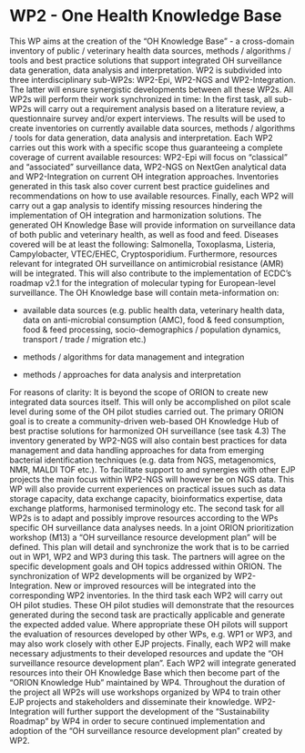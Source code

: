 # WP2 - One Health Knowledge Base

This WP aims at the creation of the “OH Knowledge Base” - a cross-domain inventory of public / veterinary health data sources, methods / algorithms / tools and best practice solutions that support integrated OH surveillance data generation, data analysis and interpretation. 
WP2 is subdivided into three interdisciplinary sub-WP2s: WP2-Epi, WP2-NGS and WP2-Integration. The latter will ensure synergistic developments between all these WP2s. All WP2s will perform their work synchronized in time:
In the first task, all sub-WP2s will carry out a requirement analysis based on a literature review, a questionnaire survey and/or expert interviews. The results will be used to create inventories on currently available data sources, methods / algorithms / tools for data generation, data analysis and interpretation. Each WP2 carries out this work with a specific scope thus guaranteeing a complete coverage of current available resources: WP2-Epi will focus on “classical” and “associated” surveillance data, WP2-NGS on NextGen analytical data and WP2-Integration on current OH integration approaches. Inventories generated in this task also cover current best practice guidelines and recommendations on how to use available resources. Finally, each WP2 will carry out a gap analysis to identify missing resources hindering the implementation of OH integration and harmonization solutions. 
The generated OH Knowledge Base will provide information on surveillance data of both public and veterinary health, as well as food and feed. Diseases covered will be at least the following:  Salmonella, Toxoplasma, Listeria, Campylobacter, VTEC/EHEC, Cryptosporidium. Furthermore, resources relevant for integrated OH surveillance on antimicrobial resistance (AMR) will be integrated.  This will also contribute to the implementation of ECDC’s roadmap v2.1 for the integration of molecular typing for European-level surveillance.
The OH Knowledge base will contain meta-information on:

* available data sources (e.g. public health data, veterinary health data, data on anti-microbial consumption (AMC), food & feed consumption, food & feed processing, socio-demographics / population dynamics, transport / trade / migration etc.) 

* methods / algorithms for data management and integration 

* methods / approaches for data analysis and interpretation 

For reasons of clarity: It is beyond the scope of ORION to create new integrated data sources itself. This will only be accomplished on pilot scale level during some of the OH pilot studies carried out. The primary ORION goal is to create a community-driven web-based OH Knowledge Hub of best practise solutions for harmonized OH surveillance (see task 4.3)
The inventory generated by WP2-NGS will also contain best practices for data management and data handling approaches for data from emerging bacterial identification techniques (e.g. data from NGS, metagenomics, NMR, MALDI TOF etc.). To facilitate support to and synergies with other EJP projects the main focus within WP2-NGS will however be on NGS data. This WP will also provide current experiences on practical issues such as data storage capacity, data exchange capacity, bioinformatics expertise, data exchange platforms, harmonised terminology etc. 
The second task for all WP2s is to adapt and possibly improve resources according to the WPs specific OH surveillance data analyses needs. In a joint ORION prioritization workshop (M13) a “OH surveillance resource development plan” will be defined. This plan will detail and synchronize the work that is to be carried out in WP1, WP2 and WP3 during this task. The partners will agree on the specific development goals and OH topics addressed within ORION.  The synchronization of WP2 developments will be organized by WP2-Integration. New or improved resources will be integrated into the corresponding WP2 inventories.
In the third task each WP2 will carry out OH pilot studies. These OH pilot studies will demonstrate that the resources generated during the second task are practically applicable and generate the expected added value. Where appropriate these OH pilots will support the evaluation of resources developed by other WPs, e.g. WP1 or WP3, and may also work closely with other EJP projects. Finally, each WP2 will make necessary adjustments to their developed resources and update the “OH surveillance resource development plan”. Each WP2 will integrate generated resources into their OH Knowledge Base which then become part of the “ORION Knowledge Hub” maintained by WP4. Throughout the duration of the project all WP2s will use workshops organized by WP4 to train other EJP projects and stakeholders and disseminate their knowledge. WP2-Integration will further support the development of the “Sustainability Roadmap” by WP4 in order to secure continued implementation and adoption of the “OH surveillance resource development plan” created by WP2.



